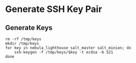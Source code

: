 # Generate SSH Key Pair

## Generate Keys

```
rm -rf /tmp/keys
mkdir /tmp/keys
for key in nebula_lighthouse salt_master salt_minion; do
	ssh-keygen -f /tmp/keys/$key -t ecdsa -b 521
done
```

